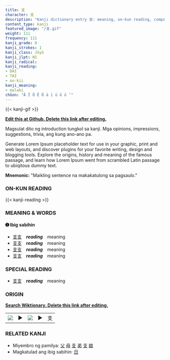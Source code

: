 ```yaml
---
title: 支
character: 支
description: "Kanji dictionary entry 支: meaning, on-kun reading, compounds, origin, related kanji"
content_type: kanji
featured_image: "/支.gif"
weight: 111
frequency: 111
kanji_grade: 0
kanji_strokes: 1
kanji_class: Jōyō
kanji_jlpt: N1
kanji_radical: 
kanji_reading: 
- DAI
- TAI
- oo-kii
kanji_meaning:
- malaki
chōon: "Ā Ī Ū Ē Ō ā ī ū ē ō ’"
---
```

[//]: # (Don't edit the line below. Kanji animated GIF code is automatically generated.)
{{< kanji-gif >}}

[//]: # (Edit below this line.)

**[Edit this at Github. Delete this link after editing.](https://github.com/tim0g/tim/tree/main/content/kanji/支/index.md)**

Magsulat dito ng introduction tungkol sa kanji. Mga opinions, impressions, suggestions, trivia, ang kung ano-ano pa.

Generate Lorem Ipsum placeholder text for use in your graphic, print and web layouts, and discover plugins for your favorite writing, design and blogging tools. Explore the origins, history and meaning of the famous passage, and learn how Lorem Ipsum went from scrambled Latin passage to ubiqitous dummy text.
 
**Mnemonic:** "Maikling sentence na makakatulong sa pagsaulo."

### ON-KUN READING

[//]: # (Don't edit the line below. ON-KUN READING code is automatically generated.)
{{< kanji-reading >}}

### MEANING & WORDS

#### ➊ **Ibig sabihin**
  - [支](../支)[支](../支)　***reading***　meaning
  - [支](../支)[支](../支)　***reading***　meaning
  - [支](../支)[支](../支)　***reading***　meaning
  - [支](../支)[支](../支)　***reading***　meaning

### SPECIAL READING
  - [支](../支)[支](../支)　***reading***　meaning

### ORIGIN

**[Search Wiktionary. Delete this link after editing.](https://wiktionary.org/wiki/支)**
<table class="kanji-table"><tr><td>
<img src="60px-支-bronze.svg.png">
</td><td>▶</td><td>
<img src="60px-支-oracle.svg.png">
</td><td>▶</td>
<td class="kanji-origin">支</td>
</tr></table>

### RELATED KANJI
- Miyembro ng pamilya: [父](../父) [母](../母) [支](../支) [弟](../弟) [支](../支) [娘](../娘)
- Magkatulad ang ibig sabihin: [日](../日)
